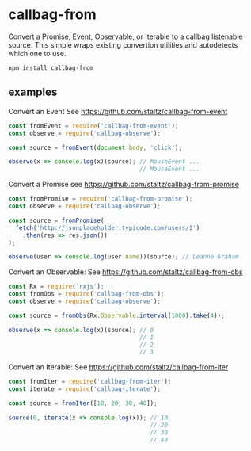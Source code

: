 # callbag-from

Convert a Promise, Event, Observable, or Iterable to a callbag listenable source. This simple wraps existing convertion utilities and autodetects which one to use.

`npm install callbag-from`

## examples

Convert an Event
See https://github.com/staltz/callbag-from-event

```js
const fromEvent = require('callbag-from-event');
const observe = require('callbag-observe');

const source = fromEvent(document.body, 'click');

observe(x => console.log(x)(source); // MouseEvent ...
                                     // MouseEvent ...
```

Convert a Promise
see https://github.com/staltz/callbag-from-promise

```js
const fromPromise = require('callbag-from-promise');
const observe = require('callbag-observe');

const source = fromPromise(
  fetch('http://jsonplaceholder.typicode.com/users/1')
    .then(res => res.json())
);

observe(user => console.log(user.name))(source); // Leanne Graham
```

Convert an Observable:
See https://github.com/staltz/callbag-from-obs

```js
const Rx = require('rxjs');
const fromObs = require('callbag-from-obs');
const observe = require('callbag-observe');

const source = fromObs(Rx.Observable.interval(1000).take(4));

observe(x => console.log(x)(source); // 0
                                     // 1
                                     // 2
                                     // 3
```

Convert an Iterable:
See https://github.com/staltz/callbag-from-iter

```js
const fromIter = require('callbag-from-iter');
const iterate = require('callbag-iterate');

const source = fromIter([10, 20, 30, 40]);

source(0, iterate(x => console.log(x)); // 10
                                        // 20
                                        // 30
                                        // 40
```